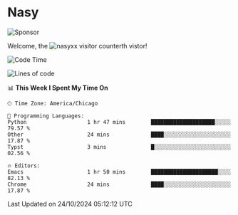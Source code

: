 # Nasy

<!--
<p align="center">
<img height="200" src="https://github-readme-stats.vercel.app/api?username=nasyxx&count_private=true&show_icons=true&theme=dracula&include_all_commits=true"/>
<img height="200" src="https://github-readme-stats.vercel.app/api/top-langs/?username=nasyxx&theme=dracula&hide=html,jupyter+notebook&count_private=true&show_icons=true"/>
</p>

  
----------------
-->

![Sponsor](https://img.shields.io/static/v1.svg?label=Sponsor&message=%E2%9D%A4&logo=GitHub&style=flat&color=pink)
 
Welcome, the ![nasyxx visitor counter](https://count.getloli.com/get/@nasyxx?theme=rule34)th vistor!
 
<!--START_SECTION:waka-->
![Code Time](http://img.shields.io/badge/Code%20Time-4%2C699%20hrs%2016%20mins-blue)

![Lines of code](https://img.shields.io/badge/From%20Hello%20World%20I%27ve%20Written-6.3%20million%20lines%20of%20code-blue)

📊 **This Week I Spent My Time On** 

```text
🕑︎ Time Zone: America/Chicago

💬 Programming Languages: 
Python                   1 hr 47 mins        ████████████████████░░░░░   79.57 % 
Other                    24 mins             ████░░░░░░░░░░░░░░░░░░░░░   17.87 % 
Typst                    3 mins              █░░░░░░░░░░░░░░░░░░░░░░░░   02.56 % 

🔥 Editors: 
Emacs                    1 hr 50 mins        █████████████████████░░░░   82.13 % 
Chrome                   24 mins             ████░░░░░░░░░░░░░░░░░░░░░   17.87 % 
```


 Last Updated on 24/10/2024 05:12:12 UTC
<!--END_SECTION:waka-->

<!-- ![visitors](https://visitor-badge.laobi.icu/badge?page_id=nasyxx.nasyxx) -->

